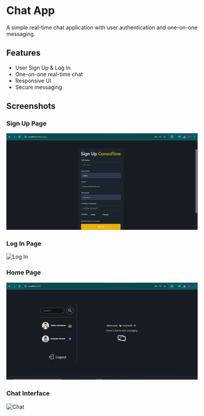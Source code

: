 # Chat App

A simple real-time chat application with user authentication and one-on-one messaging.

## Features
- User Sign Up & Log In
- One-on-one real-time chat
- Responsive UI
- Secure messaging

## Screenshots
### Sign Up Page
![Sign Up](screenshots/signup.png)

### Log In Page
![Log In](screenshots/login.png)

### Home Page
![Home](screenshots/home.png)

### Chat Interface
![Chat](screenshots/chat.png)



